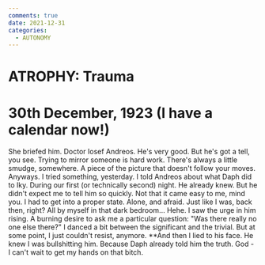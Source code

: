 ```yaml
---
comments: true
date: 2021-12-31
categories:
  - AUTONOMY
---
```


# ATROPHY: Trauma

# 30th December, 1923 (I have a calendar now!)
She briefed him.
Doctor Iosef Andreos. He's very good. But he's got a tell, you see.
Trying to mirror someone is hard work. There's always a little smudge, somewhere. A piece of the picture that doesn't follow your moves.
Anyways. I tried something, yesterday. I told Andreos about what Daph did to Iky. During our first (or technically second) night. He already knew. But he didn't expect me to tell him so quickly. Not that it came easy to me, mind you. I had to get into a proper state.
Alone, and afraid. Just like I was, back then, right? All by myself in that dark bedroom... Hehe. I saw the urge in him rising. A burning desire to ask me a particular question: "Was there really no one else there?" I danced a bit between the significant and the trivial. But at some point, I just couldn't resist, anymore. **And then I lied to his face.
He knew I was bullshitting him. Because Daph already told him the truth.
God - I can't wait to get my hands on that bitch.
